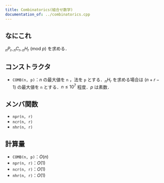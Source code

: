 ```yaml
---
title: Combinatorics(組合せ数学)
documentation_of: ../combinatorics.cpp
---
```


## なにこれ
${}_nP_r, {}_nC_r, {}_nH_r\ (\mathrm{mod}\ p)$ を求める．

## コンストラクタ
- `COMB(n, p)`：$n$ の最大値を `n` ，法を `p` とする．${}_nH_r$ を求める場合は $(n+r-1)$ の最大値を `n` とする．$n \leq 10^7$ 程度．$p$ は素数．

## メンバ関数
- `npr(n, r)`
- `ncr(n, r)`
- `nhr(n, r)`

## 計算量
- `COMB(n, p)`：$O(n)$
- `npr(n, r)`：$O(1)$
- `ncr(n, r)`：$O(1)$
- `nhr(n, r)`：$O(1)$
